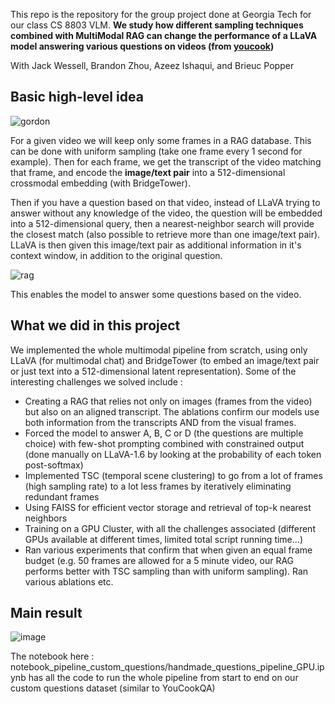 This repo is the repository for the group project done at Georgia Tech for our class CS 8803 VLM.
**We study how different sampling techniques combined with MultiModal RAG can change the performance of a LLaVA model answering various questions on videos (from [youcook](https://github.com/Jossome/YoucookQA))**

With Jack Wessell, Brandon Zhou, Azeez Ishaqui, and Brieuc Popper

## Basic high-level idea 


![gordon](https://github.com/user-attachments/assets/9856bf76-3fa2-412b-a374-1412bdf07f90)




For a given video we will keep only some frames in a RAG database. This can be done with uniform sampling (take one frame every 1 second for example). Then for each frame, we get the transcript of the video matching that frame, and encode the **image/text pair** into a 512-dimensional crossmodal embedding (with BridgeTower).

Then if you have a question based on that video, instead of LLaVA trying to answer without any knowledge of the video, the question will be embedded into a 512-dimensional query, then a nearest-neighbor search will provide the closest match (also possible to retrieve more than one image/text pair). LLaVA is then given this image/text pair as additional information in it's context window, in addition to the original question.

![rag](https://github.com/user-attachments/assets/4893de55-d34d-469d-a8c3-4ddcae213e00)

This enables the model to answer some questions based on the video.


## What we did in this project
We implemented the whole multimodal pipeline from scratch, using only LLaVA (for multimodal chat) and BridgeTower (to embed an image/text pair or just text into a 512-dimensional latent representation). Some of the interesting challenges we solved include :
 - Creating a RAG that relies not only on images (frames from the video) but also on an aligned transcript. The ablations confirm our models use both information from the transcripts AND from the visual frames.
 - Forced the model to answer A, B, C or D (the questions are multiple choice) with few-shot prompting combined with constrained output (done manually on LLaVA-1.6 by looking at the probability of each token post-softmax)
 - Implemented TSC (temporal scene clustering) to go from a lot of frames (high sampling rate) to a lot less frames by iteratively eliminating redundant frames
 - Using FAISS for efficient vector storage and retrieval of top-k nearest neighbors
 - Training on a GPU Cluster, with all the challenges associated (different GPUs available at different times, limited total script running time...)
 - Ran various experiments that confirm that when given an equal frame budget (e.g. 50 frames are allowed for a 5 minute video, our RAG performs better with TSC sampling than with uniform sampling). Ran various ablations etc.

## Main result

![image](https://github.com/user-attachments/assets/a377bf81-1a16-4297-8b4a-8a0f595c3eaa)


The notebook here : notebook_pipeline_custom_questions/handmade_questions_pipeline_GPU.ipynb has all the code to run the whole pipeline from start to end on our custom questions dataset (similar to YouCookQA)


